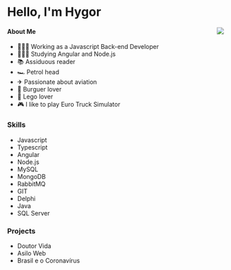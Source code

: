 # Hello, I'm Hygor

<img align="right" src="https://media.giphy.com/media/XIqCQx02E1U9W/giphy.gif">

#### About Me
- 👨🏻‍💻 Working as a Javascript Back-end Developer
- 👨🏻‍🏫 Studying Angular and Node.js
- 📚 Assiduous reader
- 🏎 Petrol head
- ✈ Passionate about aviation
- 🍔 Burguer lover
- 🎲 Lego lover
- 🎮 I like to play Euro Truck Simulator

### Skills
- Javascript
- Typescript
- Angular
- Node.js
- MySQL
- MongoDB
- RabbitMQ
- GIT
- Delphi
- Java
- SQL Server

### Projects
- Doutor Vida
- Asilo Web
- Brasil e o Coronavírus
